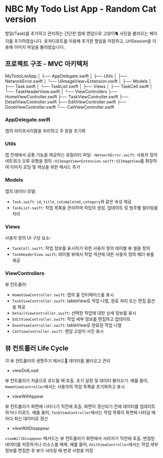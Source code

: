 # NBC My Todo List App - Random Cat version

할일(Task)를 추가하고 관리하는 간단한 앱에 랜덤으로 고양이🐈 사진을 불러오는 페이지를 추가하였습니다.
유저디포트를 이용해 추가한 할일을 저장하고, UrlSession을 이용해 이미지 파일을 불러왔습니다.




## 프로젝트 구조 - MVC 아키텍처

MyTodoListApp
│
├── AppDelegate.swift
│
├── Utils
│   ├── NetworkError.swift
│   └── UIImageView+Extension.swift
│
├── Models
│   ├── Task.swift
│   └── TaskList.swift
│
├── Views
│   ├── TaskCell.swift
│   └── TaskHeaderView.swift
│
└── ViewControllers
    ├── HomeViewController.swift
    ├── TaskViewController.swift
    ├── DetailViewController.swift
    ├── EditViewController.swift
    ├── DoneViewController.swift
    └── CatViewController.swift


### AppDelegate.swift

앱의 라이프사이클을 처리하고 주 창을 초기화

### Utils

앱 전체에서 공통 기능을 제공하는 유틸리티 파일: 
-`NetworkError.swift`: 사용자 정의 네트워크 오류 유형을 정의
-`UIImageView+Extension.swift`: `UIImageView`를 확장하여 이미지 로딩 및 캐싱을 위한 메서드 추가

### Models

앱의 데이터 모델:

- `Task.swift`: `id`, `title`, `isCompleted`, `category`와 같은 속성 제공
- `TaskList.swift`: 작업 목록을 관리하며 작업의 생성, 업데이트 및 범주별 필터링을 처리

### Views

사용자 정의 UI 구성 요소:

- `TaskCell.swift`: 작업 정보를 표시하기 위한 사용자 정의 테이블 뷰 셀을 정의
- `TaskHeaderView.swift`: 테이블 뷰에서 작업 섹션에 대한 사용자 정의 헤더 뷰를 제공

### ViewControllers

뷰 컨트롤러:

- `HomeViewController.swift`: 앱의 홈 인터페이스를 표시
- `TaskViewController.swift`: tableView로 작업 나열, 완료 처리 또는 편집 옵션을 제공
- `DetailViewController.swift`: 선택한 작업에 대한 상세 정보를 표시
- `EditViewController.swift`: 작업 세부 정보를 편집하고 업데이트
- `DoneViewController.swift`: tableView로 완료된 작업 나열
- `CatViewController.swift`: 랜덤 고양이 사진 표시




## 뷰 컨트롤러 Life Cycle

각 뷰 컨트롤러의 생명주기 메서드 데이터를 불러오고 관리

- viewDidLoad

뷰 컨트롤러가 처음으로 로드될 때 호출. 초기 설정 및 데이터 불러오기. 예를 들어, `HomeViewController`에서는 사용자의 작업 목록을 초기화하고 표시

- viewWillAppear

뷰 컨트롤러가 화면에 나타나기 직전에 호출. 화면이 갱신되기 전에 데이터를 업데이트하거나 리로드. 예를 들어, `TaskViewController`에서는 작업 목록이 화면에 나타날 때마다 최신 데이터로 갱신

- viewWillDisappear

`viewWillDisappear` 메서드는 뷰 컨트롤러가 화면에서 사라지기 직전에 호출. 변경된 데이터를 저장하거나 리소스를 해제. 예를 들어, `EditViewController`에서는 작업 세부 정보를 편집한 후 뷰가 사라질 때 변경 사항을 저장
